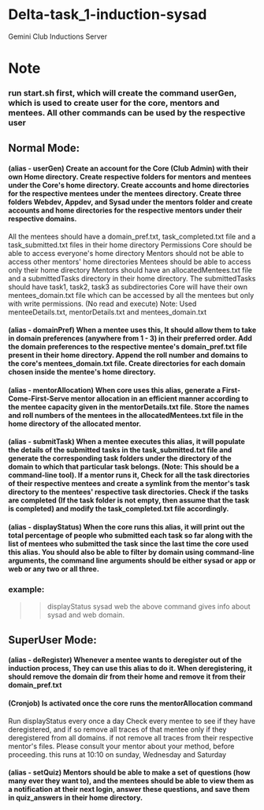 # Delta-task_1-induction-sysad
Gemini Club Inductions Server

# Note
### run start.sh first, which will create the command userGen, which is used to create user for the core, mentors and mentees. All other commands can be used by the respective user


## Normal Mode:
#### (alias - userGen) Create an account for the Core (Club Admin) with their own Home directory. Create respective folders for mentors and mentees under the Core's home directory. Create accounts and home directories for the respective mentees under the mentees directory. Create three folders Webdev, Appdev, and Sysad under the mentors folder and create accounts and home directories for the respective mentors under their respective domains.

All the mentees should have a domain_pref.txt, task_completed.txt file and a task_submitted.txt files in their home directory
Permissions
Core should be able to access everyone's home directory
Mentors should not be able to access other mentors' home directories
Mentees should be able to access only their home directory
Mentors should have an allocatedMentees.txt file and a submittedTasks directory in their home directory. The submittedTasks should have task1, task2, task3 as subdirectories
Core will have their own mentees_domain.txt file which can be accessed by all the mentees but only with write permissions. (No read and execute)
Note: Used menteeDetails.txt, mentorDetails.txt and mentees_domain.txt

#### (alias - domainPref) When a mentee uses this, It should allow them to take in domain preferences (anywhere from 1 - 3) in their preferred order. Add the domain preferences to the respective mentee's domain_pref.txt file present in their home directory. Append the roll number and domains to the core's mentees_domain.txt file. Create directories for each domain chosen inside the mentee's home directory.

#### (alias - mentorAllocation) When core uses this alias, generate a First-Come-First-Serve mentor allocation in an efficient manner according to the mentee capacity given in the mentorDetails.txt file. Store the names and roll numbers of the mentees in the allocatedMentees.txt file in the home directory of the allocated mentor.

#### (alias - submitTask) When a mentee executes this alias, it will populate the details of the submitted tasks in the task_submitted.txt file and generate the corresponding task folders under the directory of the domain to which that particular task belongs. (Note: This should be a command-line tool). If a mentor runs it, Check for all the task directories of their respective mentees and create a symlink from the mentor's task directory to the mentees' respective task directories. Check if the tasks are completed (If the task folder is not empty, then assume that the task is completed) and modify the task_completed.txt file accordingly.

#### (alias - displayStatus) When the core runs this alias, it will print out the total percentage of people who submitted each task so far along with the list of mentees who submitted the task since the last time the core used this alias. You should also be able to filter by domain using command-line arguments, the command line arguments should be either sysad or app or web or any two or all three.
### example:
>> displayStatus sysad web
the above command gives info about sysad and web domain.


## SuperUser Mode:
#### (alias - deRegister) Whenever a mentee wants to deregister out of the induction process, They can use this alias to do it. When deregistering, it should remove the domain dir from their home and remove it from their domain_pref.txt


#### (Cronjob) Is activated once the core runs the mentorAllocation command
Run displayStatus every once a day
Check every mentee to see if they have deregistered, and if so remove all traces of that mentee only if they deregistered from all domains. if not remove all traces from their respective mentor's files. Please consult your mentor about your method, before proceeding. this runs at 10:10 on sunday, Wednesday and Saturday


#### (alias - setQuiz) Mentors should be able to make a set of questions (how many ever they want to), and the mentees should be able to view them as a notification at their next login, answer these questions, and save them in quiz_answers in their home directory.
